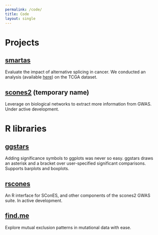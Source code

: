 ```yaml
---
permalink: /code/
title: Code
layout: single
---
```


# Projects

## [smartas](https://bitbucket.org/regulatorygenomicsupf/smartas/src)

Evaluate the impact of alternative splicing in cancer. We conducted an analysis (available [here](https://github.com/hclimente/smartas)) on the TCGA dataset.

## [scones2](https://github.com/hclimente/scones2) (temporary name)

Leverage on biological networks to extract more information from GWAS. Under active development.

# R libraries

## [ggstars](https://github.com/hclimente/ggstars)

Adding significance symbols to ggplots was never so easy. ggstars draws an asterisk and a bracket over user-specified significant comparisons. Supports barplots and boxplots.

## [rscones](https://github.com/hclimente/rscones)

An R interface for SConES, and other components of the scones2 GWAS suite. In active development.

## [find.me](https://github.com/hclimente/find.me)

Explore mutual exclusion patterns in mutational data with ease.
